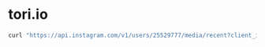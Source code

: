 # tori.io

```bash
curl "https://api.instagram.com/v1/users/25529777/media/recent?client_id=..." > posts.json
```
